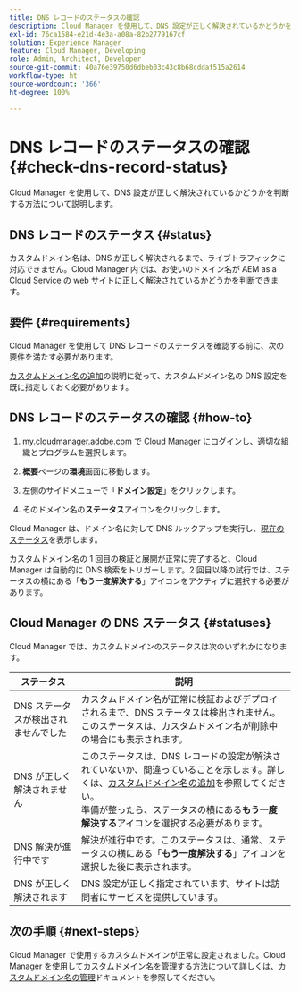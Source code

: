 ```yaml
---
title: DNS レコードのステータスの確認
description: Cloud Manager を使用して、DNS 設定が正しく解決されているかどうかを判断する方法について説明します。
exl-id: 76ca1584-e21d-4e3a-a08a-82b2779167cf
solution: Experience Manager
feature: Cloud Manager, Developing
role: Admin, Architect, Developer
source-git-commit: 40a76e39750d6dbeb03c43c8b68cddaf515a2614
workflow-type: ht
source-wordcount: '366'
ht-degree: 100%

---
```



# DNS レコードのステータスの確認 {#check-dns-record-status}

Cloud Manager を使用して、DNS 設定が正しく解決されているかどうかを判断する方法について説明します。

## DNS レコードのステータス {#status}

カスタムドメイン名は、DNS が正しく解決されるまで、ライブトラフィックに対応できません。Cloud Manager 内では、お使いのドメイン名が AEM as a Cloud Service の web サイトに正しく解決されているかどうかを判断できます。

## 要件 {#requirements}

Cloud Manager を使用して DNS レコードのステータスを確認する前に、次の要件を満たす必要があります。

[カスタムドメイン名の追加](/help/implementing/cloud-manager/custom-domain-names/add-custom-domain-name.md)の説明に従って、カスタムドメイン名の DNS 設定を既に指定しておく必要があります。

## DNS レコードのステータスの確認 {#how-to}

1. [my.cloudmanager.adobe.com](https://my.cloudmanager.adobe.com/) で Cloud Manager にログインし、適切な組織とプログラムを選択します。

1. **概要**&#x200B;ページの&#x200B;**環境**&#x200B;画面に移動します。

1. 左側のサイドメニューで「**ドメイン設定**」をクリックします。

1. そのドメイン名の&#x200B;**ステータス**&#x200B;アイコンをクリックします。

Cloud Manager は、ドメイン名に対して DNS ルックアップを実行し、[現在のステータス](#statuses)を表示します。

カスタムドメイン名の 1 回目の検証と展開が正常に完了すると、Cloud Manager は自動的に DNS 検索をトリガーします。2 回目以降の試行では、ステータスの横にある「**もう一度解決する**」アイコンをアクティブに選択する必要があります。

## Cloud Manager の DNS ステータス {#statuses}

Cloud Manager では、カスタムドメインのステータスは次のいずれかになります。

| ステータス | 説明 |
| --- | --- |
| DNS ステータスが検出されませんでした | カスタムドメイン名が正常に検証およびデプロイされるまで、DNS ステータスは検出されません。このステータスは、カスタムドメイン名が削除中の場合にも表示されます。 |
| DNS が正しく解決されません | このステータスは、DNS レコードの設定が解決されていないか、間違っていることを示します。詳しくは、[カスタムドメイン名の追加](/help/implementing/cloud-manager/custom-domain-names/add-custom-domain-name.md)を参照してください。<br>準備が整ったら、ステータスの横にある&#x200B;**もう一度解決する**&#x200B;アイコンを選択する必要があります。 |
| DNS 解決が進行中です | 解決が進行中です。このステータスは、通常、ステータスの横にある「**もう一度解決する**」アイコンを選択した後に表示されます。 |
| DNS が正しく解決されます | DNS 設定が正しく指定されています。サイトは訪問者にサービスを提供しています。 |

## 次の手順 {#next-steps}

Cloud Manager で使用するカスタムドメインが正常に設定されました。Cloud Manager を使用してカスタムドメイン名を管理する方法について詳しくは、[カスタムドメイン名の管理](/help/implementing/cloud-manager/custom-domain-names/managing-custom-domain-names.md)ドキュメントを参照してください。
